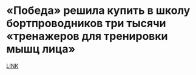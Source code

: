 # «Победа» решила купить в школу бортпроводников три тысячи «тренажеров для тренировки мышц лица»



[LINK](https://varlamov.ru/4059063.html)